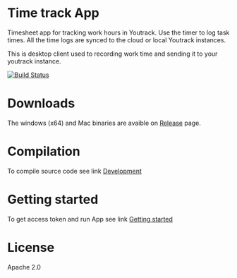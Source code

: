 # Time track App 

Timesheet app for tracking work hours in Youtrack. Use the timer to log task times. All the time logs are synced to the cloud or local Youtrack instances.

This is desktop client used to recording work time and sending it to your youtrack instance. 

[![Build Status](https://travis-ci.org/kleder/timetracker.svg?branch=master)](https://travis-ci.org/kleder/timetracker)

# Downloads 
The windows (x64) and Mac binaries are avaible on [Release](https://github.com/kleder/timetracker/releases) page.

# Compilation
To compile source code see link
 [Development](https://github.com/kleder/timetracker/docs/readme.md)

# Getting started
To get access token and run App see link
[Getting started](https://github.com/kleder/timetracker/docs/)

# License
Apache 2.0
